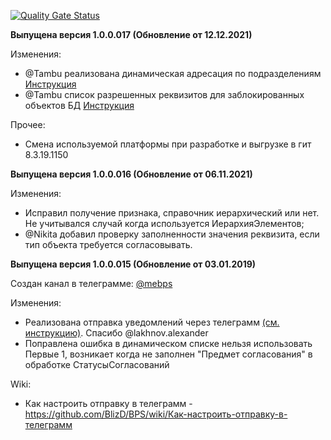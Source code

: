 [![Quality Gate Status](https://sonar.openbsl.ru/api/project_badges/measure?project=tasks&metric=alert_status)](https://sonar.openbsl.ru/dashboard?id=bps)

**Выпущена версия 1.0.0.017 (Обновление от 12.12.2021)**

Изменения: 
* @Tambu реализована динамическая адресация по подразделениям [Инструкция](https://github.com/BlizD/BPS/wiki/Динамическая-адресация-по-подразделениям)
* @Tambu список разрешенных реквизитов для заблокированных объектов БД [Инструкция](https://github.com/BlizD/BPS/wiki/Список-разрешенных-реквизитов-для-заблокированных-объектов-БД) 

Прочее:
* Смена используемой платформы при разработке и выгрузке в гит 8.3.19.1150

**Выпущена версия 1.0.0.016 (Обновление от 06.11.2021)**

Изменения: 
* Исправил получение признака, справочник иерархический или нет. Не учитывался случай когда используется ИерархияЭлементов;
* @Nikita добавил проверку заполненности значения реквизита, если тип объекта требуется согласовывать.

**Выпущена версия 1.0.0.015 (Обновление от 03.01.2019)**

Создан канал в телеграмме: [@mebps](https://t.me/mebps)

Изменения: 

* Реализована отправка уведомлений через телеграмм [(см. инструкцию)](https://github.com/BlizD/BPS/wiki/Как-настроить-отправку-в-телеграмм). Спасибо @lakhnov.alexander
* Поправлена ошибка в динамическом списке нельзя использовать Первые 1, возникает когда не заполнен "Предмет согласования" в обработке СтатусыСогласований

Wiki:

* Как настроить отправку в телеграмм - https://github.com/BlizD/BPS/wiki/Как-настроить-отправку-в-телеграмм